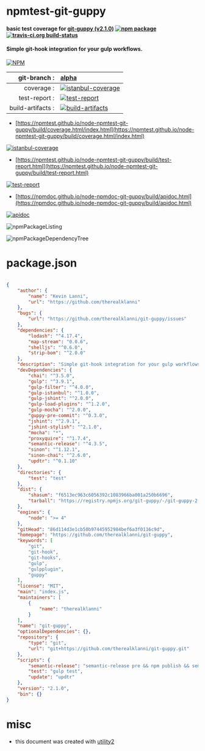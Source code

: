# npmtest-git-guppy

#### basic test coverage for  [git-guppy (v2.1.0)](https://github.com/therealklanni/git-guppy)  [![npm package](https://img.shields.io/npm/v/npmtest-git-guppy.svg?style=flat-square)](https://www.npmjs.org/package/npmtest-git-guppy) [![travis-ci.org build-status](https://api.travis-ci.org/npmtest/node-npmtest-git-guppy.svg)](https://travis-ci.org/npmtest/node-npmtest-git-guppy)

#### Simple git-hook integration for your gulp workflows.

[![NPM](https://nodei.co/npm/git-guppy.png?downloads=true&downloadRank=true&stars=true)](https://www.npmjs.com/package/git-guppy)

| git-branch : | [alpha](https://github.com/npmtest/node-npmtest-git-guppy/tree/alpha)|
|--:|:--|
| coverage : | [![istanbul-coverage](https://npmtest.github.io/node-npmtest-git-guppy/build/coverage.badge.svg)](https://npmtest.github.io/node-npmtest-git-guppy/build/coverage.html/index.html)|
| test-report : | [![test-report](https://npmtest.github.io/node-npmtest-git-guppy/build/test-report.badge.svg)](https://npmtest.github.io/node-npmtest-git-guppy/build/test-report.html)|
| build-artifacts : | [![build-artifacts](https://npmtest.github.io/node-npmtest-git-guppy/glyphicons_144_folder_open.png)](https://github.com/npmtest/node-npmtest-git-guppy/tree/gh-pages/build)|

- [https://npmtest.github.io/node-npmtest-git-guppy/build/coverage.html/index.html](https://npmtest.github.io/node-npmtest-git-guppy/build/coverage.html/index.html)

[![istanbul-coverage](https://npmtest.github.io/node-npmtest-git-guppy/build/screenCapture.buildCi.browser.%252Ftmp%252Fbuild%252Fcoverage.lib.html.png)](https://npmtest.github.io/node-npmtest-git-guppy/build/coverage.html/index.html)

- [https://npmtest.github.io/node-npmtest-git-guppy/build/test-report.html](https://npmtest.github.io/node-npmtest-git-guppy/build/test-report.html)

[![test-report](https://npmtest.github.io/node-npmtest-git-guppy/build/screenCapture.buildCi.browser.%252Ftmp%252Fbuild%252Ftest-report.html.png)](https://npmtest.github.io/node-npmtest-git-guppy/build/test-report.html)

- [https://npmdoc.github.io/node-npmdoc-git-guppy/build/apidoc.html](https://npmdoc.github.io/node-npmdoc-git-guppy/build/apidoc.html)

[![apidoc](https://npmdoc.github.io/node-npmdoc-git-guppy/build/screenCapture.buildCi.browser.%252Ftmp%252Fbuild%252Fapidoc.html.png)](https://npmdoc.github.io/node-npmdoc-git-guppy/build/apidoc.html)

![npmPackageListing](https://npmtest.github.io/node-npmtest-git-guppy/build/screenCapture.npmPackageListing.svg)

![npmPackageDependencyTree](https://npmtest.github.io/node-npmtest-git-guppy/build/screenCapture.npmPackageDependencyTree.svg)



# package.json

```json

{
    "author": {
        "name": "Kevin Lanni",
        "url": "https://github.com/therealklanni"
    },
    "bugs": {
        "url": "https://github.com/therealklanni/git-guppy/issues"
    },
    "dependencies": {
        "lodash": "^4.17.4",
        "map-stream": "0.0.6",
        "shelljs": "^0.6.0",
        "strip-bom": "^2.0.0"
    },
    "description": "Simple git-hook integration for your gulp workflows.",
    "devDependencies": {
        "chai": "^3.5.0",
        "gulp": "^3.9.1",
        "gulp-filter": "^4.0.0",
        "gulp-istanbul": "^1.0.0",
        "gulp-jshint": "^2.0.0",
        "gulp-load-plugins": "^1.2.0",
        "gulp-mocha": "^2.0.0",
        "guppy-pre-commit": "^0.3.0",
        "jshint": "^2.9.1",
        "jshint-stylish": "^2.1.0",
        "mocha": "*",
        "proxyquire": "^1.7.4",
        "semantic-release": "^4.3.5",
        "sinon": "^1.12.1",
        "sinon-chai": "^2.6.0",
        "updtr": "^0.1.10"
    },
    "directories": {
        "test": "test"
    },
    "dist": {
        "shasum": "f6513ec963c6056392c1083966ba001a250b6696",
        "tarball": "https://registry.npmjs.org/git-guppy/-/git-guppy-2.1.0.tgz"
    },
    "engines": {
        "node": ">= 4"
    },
    "gitHead": "86d114d3e1cb50b97445952984bef6a3f0116c9d",
    "homepage": "https://github.com/therealklanni/git-guppy",
    "keywords": [
        "git",
        "git-hook",
        "git-hooks",
        "gulp",
        "gulpplugin",
        "guppy"
    ],
    "license": "MIT",
    "main": "index.js",
    "maintainers": [
        {
            "name": "therealklanni"
        }
    ],
    "name": "git-guppy",
    "optionalDependencies": {},
    "repository": {
        "type": "git",
        "url": "git+https://github.com/therealklanni/git-guppy.git"
    },
    "scripts": {
        "semantic-release": "semantic-release pre && npm publish && semantic-release post",
        "test": "gulp test",
        "update": "updtr"
    },
    "version": "2.1.0",
    "bin": {}
}
```



# misc
- this document was created with [utility2](https://github.com/kaizhu256/node-utility2)
